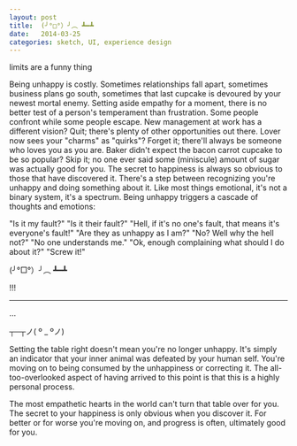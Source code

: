 ```yaml
---
layout: post
title:  (╯°□°）╯︵ ┻━┻
date:   2014-03-25
categories: sketch, UI, experience design
---
```


limits are a funny thing

Being unhappy is costly. Sometimes relationships fall apart, sometimes business plans go south, sometimes that last cupcake is devoured by your newest mortal enemy.
Setting aside empathy for a moment, there is no better test of a person's temperament than frustration. Some people confront while some people escape.
New management at work has a different vision? Quit; there's plenty of other opportunities out there. Lover now sees your "charms" as "quirks"? Forget it; there'll always be someone who loves you as you are. Baker didn't expect the bacon carrot cupcake to be so popular? Skip it; no one ever said some (miniscule) amount of sugar was actually good for you.
The secret to happiness is always so obvious to those that have discovered it.
There's a step between recognizing you're unhappy and doing something about it. Like most things emotional, it's not a binary system, it's a spectrum. Being unhappy triggers a cascade of thoughts and emotions:

"Is it my fault?"
"Is it their fault?"
"Hell, if it's no one's fault, that means it's everyone's fault!"
"Are they as unhappy as I am?"
"No? Well why the hell not?"
"No one understands me."
"Ok, enough complaining what should I do about it?"
"Screw it!"

(╯°□°）╯︵ ┻━┻

!!!

---

…

┬─┬ノ( º _ ºノ)

Setting the table right doesn't mean you're no longer unhappy. It's simply an indicator that your inner animal was defeated by your human self. You're moving on to being consumed by the unhappiness or correcting it. The all-too-overlooked aspect of having arrived to this point is that this is a highly personal process.

The most empathetic hearts in the world can't turn that table over for you.
The secret to your happiness is only obvious when you discover it. For better or for worse you're moving on, and progress is often, ultimately good for you.